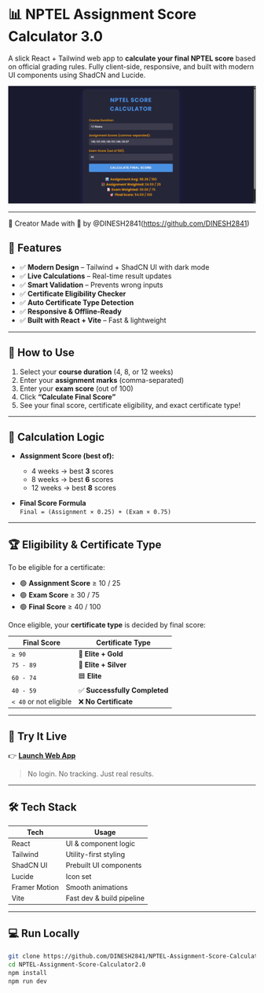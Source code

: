 # 📊 NPTEL Assignment Score Calculator 3.0

A slick React + Tailwind web app to **calculate your final NPTEL score** based on official grading rules. Fully client-side, responsive, and built with modern UI components using ShadCN and Lucide.

![Screenshot](https://github.com/DINESH2841/NPTEL-Assignment-Score-Calculator2.0/blob/main/preview_screenshot.png)

---
🧠 Creator
Made with 💙 by @DINESH2841(https://github.com/DINESH2841)
## 🌟 Features

- ✅ **Modern Design** – Tailwind + ShadCN UI with dark mode  
- ✅ **Live Calculations** – Real-time result updates  
- ✅ **Smart Validation** – Prevents wrong inputs  
- ✅ **Certificate Eligibility Checker**  
- ✅ **Auto Certificate Type Detection**  
- ✅ **Responsive & Offline-Ready**  
- ✅ **Built with React + Vite** – Fast & lightweight

---

## 📌 How to Use

1. Select your **course duration** (4, 8, or 12 weeks)
2. Enter your **assignment marks** (comma-separated)
3. Enter your **exam score** (out of 100)
4. Click **“Calculate Final Score”**
5. See your final score, certificate eligibility, and exact certificate type!

---

## 🧮 Calculation Logic

- **Assignment Score (best of):**
  - 4 weeks → best **3** scores
  - 8 weeks → best **6** scores
  - 12 weeks → best **8** scores

- **Final Score Formula**  
  `Final = (Assignment × 0.25) + (Exam × 0.75)`

---

## 🏆 Eligibility & Certificate Type

To be eligible for a certificate:

- 🟢 **Assignment Score** ≥ 10 / 25  
- 🟢 **Exam Score** ≥ 30 / 75  
- 🟢 **Final Score** ≥ 40 / 100  

Once eligible, your **certificate type** is decided by final score:

| Final Score     | Certificate Type        |
|------------------|-------------------------|
| `≥ 90`           | 🥇 **Elite + Gold**      |
| `75 - 89`        | 🥈 **Elite + Silver**    |
| `60 - 74`        | 🟦 **Elite**             |
| `40 - 59`        | ✅ **Successfully Completed** |
| `< 40` or not eligible | ❌ **No Certificate**    |

---

## 🚀 Try It Live

👉 [**Launch Web App**](https://dinesh2841.github.io/NPTEL-Assignment-Score-Calculator2.0/)

> No login. No tracking. Just real results.

---

## 🛠️ Tech Stack

| Tech       | Usage                        |
|------------|------------------------------|
| React      | UI & component logic         |
| Tailwind   | Utility-first styling        |
| ShadCN UI  | Prebuilt UI components       |
| Lucide     | Icon set                     |
| Framer Motion | Smooth animations         |
| Vite       | Fast dev & build pipeline    |

---

## 💻 Run Locally

```bash
git clone https://github.com/DINESH2841/NPTEL-Assignment-Score-Calculator2.0.git
cd NPTEL-Assignment-Score-Calculator2.0
npm install
npm run dev
